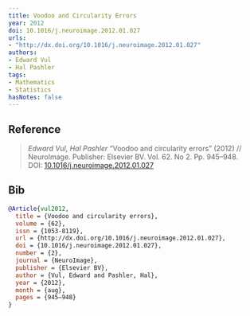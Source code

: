 ```yaml
---
title: Voodoo and Circularity Errors
year: 2012
doi: 10.1016/j.neuroimage.2012.01.027
urls:
- "http://dx.doi.org/10.1016/j.neuroimage.2012.01.027"
authors:
- Edward Vul
- Hal Pashler
tags:
- Mathematics
- Statistics
hasNotes: false
---
```


## Reference

> <i>Edward Vul, Hal Pashler</i> “Voodoo and circularity errors” (2012) // NeuroImage. Publisher: Elsevier BV. Vol.&nbsp;62. No&nbsp;2. Pp.&nbsp;945–948. DOI:&nbsp;<a href='https://doi.org/10.1016/j.neuroimage.2012.01.027'>10.1016/j.neuroimage.2012.01.027</a>

## Bib

```bib
@Article{vul2012,
  title = {Voodoo and circularity errors},
  volume = {62},
  issn = {1053-8119},
  url = {http://dx.doi.org/10.1016/j.neuroimage.2012.01.027},
  doi = {10.1016/j.neuroimage.2012.01.027},
  number = {2},
  journal = {NeuroImage},
  publisher = {Elsevier BV},
  author = {Vul, Edward and Pashler, Hal},
  year = {2012},
  month = {aug},
  pages = {945–948}
}
```
